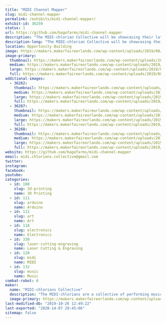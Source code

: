 ```yaml
---
title: "MIDI Channel Mapper"
slug: midi-channel-mapper
permalink: /exhibits/midi-channel-mapper/
exhibit-id: 36259
status: 1
url: https://github.com/bagofarms/midi-channel-mapper
description: "The MIDI-chlorian Collective will be showcasing their latest project:  the MIDI Channel Mapper.  This device allows you to map any input MIDI channel to any output MIDI channel with a user-friendly interface.  We will be sharing our experience creating it as well as demonstrating how it is used with real musical instruments."
description-long: "The MIDI-chlorian Collective will be showcasing their latest project:  the MIDI Channel Mapper.  This device allows you to map any input MIDI channel to any output MIDI channel with a user-friendly interface.  We will be sharing our experience creating it as well as demonstrating how it is used with real musical instruments.  The entire project (hardware and software) is open source, so we will also show you how to construct one yourself at home!"
location: Opportunity Building
image: https://makers.makerfaireorlando.com/wp-content/uploads/2019/08/IMG_20190724_110148-1024x768.jpg
image-primary:
  thumbnail: https://makers.makerfaireorlando.com/wp-content/uploads/2019/08/IMG_20190724_110148-150x150.jpg
  medium: https://makers.makerfaireorlando.com/wp-content/uploads/2019/08/IMG_20190724_110148-300x225.jpg
  large: https://makers.makerfaireorlando.com/wp-content/uploads/2019/08/IMG_20190724_110148-1024x768.jpg
  full: https://makers.makerfaireorlando.com/wp-content/uploads/2019/08/IMG_20190724_110148.jpg
additional-images:
  - 36262:
    thumbnail: https://makers.makerfaireorlando.com/wp-content/uploads/2019/08/midi_channel_mapper_2-2-150x150.png
    medium: https://makers.makerfaireorlando.com/wp-content/uploads/2019/08/midi_channel_mapper_2-2-300x199.png
    large: https://makers.makerfaireorlando.com/wp-content/uploads/2019/08/midi_channel_mapper_2-2-1024x678.png
    full: https://makers.makerfaireorlando.com/wp-content/uploads/2019/08/midi_channel_mapper_2-2.png
  - 36267:
    thumbnail: https://makers.makerfaireorlando.com/wp-content/uploads/2019/08/IMG_20190530_125223-150x150.jpg
    medium: https://makers.makerfaireorlando.com/wp-content/uploads/2019/08/IMG_20190530_125223-300x225.jpg
    large: https://makers.makerfaireorlando.com/wp-content/uploads/2019/08/IMG_20190530_125223-1024x768.jpg
    full: https://makers.makerfaireorlando.com/wp-content/uploads/2019/08/IMG_20190530_125223.jpg
  - 36268:
    thumbnail: https://makers.makerfaireorlando.com/wp-content/uploads/2019/08/IMG_20190725_152039-150x150.jpg
    medium: https://makers.makerfaireorlando.com/wp-content/uploads/2019/08/IMG_20190725_152039-300x225.jpg
    large: https://makers.makerfaireorlando.com/wp-content/uploads/2019/08/IMG_20190725_152039-1024x768.jpg
    full: https://makers.makerfaireorlando.com/wp-content/uploads/2019/08/IMG_20190725_152039.jpg
website: https://github.com/bagofarms/midi-channel-mapper
email: midi.chlorians.collective@gmail.com
twitter: 
instagram: 
facebook: 
youtube: 
categories:
  - id: 108
    slug: 3d-printing
    name: 3D Printing
  - id: 111
    slug: arduino
    name: Arduino
  - id: 112
    slug: art
    name: Art
  - id: 118
    slug: electronics
    name: Electronics
  - id: 330
    slug: laser-cutting-engraving
    name: Laser Cutting & Engraving
  - id: 128
    slug: midi
    name: MIDI
  - id: 132
    slug: music
    name: Music
combat-robot: 0
maker:
  name: "MIDI-chlorians Collective"
  description: "The MIDI-chlorians are a collective of performing musicians and engineers. We make solutions to musical problems using common tools like Arduinos and Rapsberry Pis and share them with the maker community."
  image-primary: https://makers.makerfaireorlando.com/wp-content/uploads/2019/08/midi_channel_mapper_2-1024x678.png
last-modified-db: "2019-10-26 12:49:22"
last-exported: "2020-14-07 20:45:06"
sitemap: false
---
```

